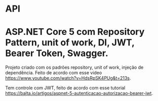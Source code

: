 # API

# ASP.NET Core 5 com Repository Pattern, unit of work, DI, JWT, Bearer Token, Swagger.

Projeto criado com os padrões repository, unit of work, injeção de dependência. Feito de acordo com esse video https://www.youtube.com/watch?v=HdsRpSK4PUg&t=213s.

Tem controle com JWT, feito de acordo com esse tutorial https://balta.io/artigos/aspnet-5-autenticacao-autorizacao-bearer-jwt.
